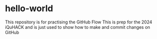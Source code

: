 # hello-world
This repository is for practising the GitHub Flow
This is prep for the 2024 iQuHACK and is just used to show how to make and commit changes on GitHub
